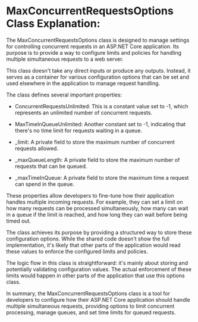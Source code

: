 # MaxConcurrentRequestsOptions Class Explanation:

The MaxConcurrentRequestsOptions class is designed to manage settings for controlling concurrent requests in an ASP.NET Core application. Its purpose is to provide a way to configure limits and policies for handling multiple simultaneous requests to a web server.

This class doesn't take any direct inputs or produce any outputs. Instead, it serves as a container for various configuration options that can be set and used elsewhere in the application to manage request handling.

The class defines several important properties:

- ConcurrentRequestsUnlimited: This is a constant value set to -1, which represents an unlimited number of concurrent requests.

- MaxTimeInQueueUnlimited: Another constant set to -1, indicating that there's no time limit for requests waiting in a queue.

- _limit: A private field to store the maximum number of concurrent requests allowed.

- _maxQueueLength: A private field to store the maximum number of requests that can be queued.

- _maxTimeInQueue: A private field to store the maximum time a request can spend in the queue.

These properties allow developers to fine-tune how their application handles multiple incoming requests. For example, they can set a limit on how many requests can be processed simultaneously, how many can wait in a queue if the limit is reached, and how long they can wait before being timed out.

The class achieves its purpose by providing a structured way to store these configuration options. While the shared code doesn't show the full implementation, it's likely that other parts of the application would read these values to enforce the configured limits and policies.

The logic flow in this class is straightforward: it's mainly about storing and potentially validating configuration values. The actual enforcement of these limits would happen in other parts of the application that use this options class.

In summary, the MaxConcurrentRequestsOptions class is a tool for developers to configure how their ASP.NET Core application should handle multiple simultaneous requests, providing options to limit concurrent processing, manage queues, and set time limits for queued requests.